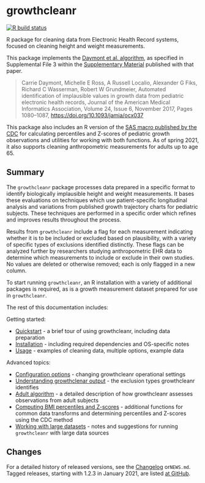 
<!-- README.md is generated from README.Rmd. Please edit that file -->

# growthcleanr

<!-- badges: start -->

[![R build
status](https://github.com/carriedaymont/growthcleanr/workflows/R-CMD-check/badge.svg)](https://github.com/carriedaymont/growthcleanr/actions)

<!-- badges: end -->

R package for cleaning data from Electronic Health Record systems,
focused on cleaning height and weight measurements.

<a name="cite"></a> This package implements the [Daymont et
al. algorithm](https://academic.oup.com/jamia/article/24/6/1080/3767271),
as specified in Supplemental File 3 within the [Supplementary
Material](https://academic.oup.com/jamia/article/24/6/1080/3767271#97610899)
published with that paper.

> Carrie Daymont, Michelle E Ross, A Russell Localio, Alexander G Fiks,
> Richard C Wasserman, Robert W Grundmeier, Automated identification of
> implausible values in growth data from pediatric electronic health
> records, Journal of the American Medical Informatics Association,
> Volume 24, Issue 6, November 2017, Pages 1080–1087,
> <https://doi.org/10.1093/jamia/ocx037>

This package also includes an R version of the [SAS macro published by
the
CDC](https://www.cdc.gov/nccdphp/dnpao/growthcharts/resources/sas.htm)
for calculating percentiles and Z-scores of pediatric growth
observations and utilities for working with both functions. As of spring
2021, it also supports cleaning anthropometric measurements for adults
up to age 65.

## Summary

The `growthcleanr` package processes data prepared in a specific format
to identify biologically implausible height and weight measurements. It
bases these evaluations on techniques which use patient-specific
longitudinal analysis and variations from published growth trajectory
charts for pediatric subjects. These techniques are performed in a
specific order which refines and improves results throughout the
process.

Results from `growthcleanr` include a flag for each measurement
indicating whether it is to be included or excluded based on
plausibility, with a variety of specific types of exclusions identified
distinctly. These flags can be analyzed further by researchers studying
anthropometric EHR data to determine which measurements to include or
exclude in their own studies. No values are deleted or otherwise
removed; each is only flagged in a new column.

To start running `growthcleanr`, an R installation with a variety of
additional packages is required, as is a growth measurement dataset
prepared for use in `growthcleanr`.

The rest of this documentation includes:

Getting started:

-   [Quickstart](articles/quickstart.html) - a brief tour of using
    growthcleanr, including data preparation
-   [Installation](articles/installation.html) - including required
    dependencies and OS-specific notes
-   [Usage](articles/usage.html) - examples of cleaning data, multiple
    options, example data

Advanced topics:

-   [Configuration options](articles/configuration.html) - changing
    growthcleanr operational settings
-   [Understanding growthclenar output](articles/output.html) - the
    exclusion types growthcleanr identifies
-   [Adult algorithm](articles/adult-algorithm.html) - a detailed
    description of how growthcleanr assesses observations from adult
    subjects
-   [Computing BMI percentiles and Z-scores](articles/utilities.html) -
    additional functions for common data transforms and determining
    percentiles and Z-scores using the CDC method
-   [Working with large datasets](articles/large-data-sets.html) - notes
    and suggestions for running `growthcleanr` with large data sources

## Changes

For a detailed history of released versions, see the
[Changelog](news/index.html) or`NEWS.md`. Tagged releases, starting with
1.2.3 in January 2021, are listed [at
GitHub](https://github.com/carriedaymont/growthcleanr/releases).
